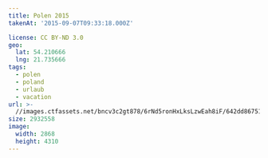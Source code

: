 ```yaml
---
title: Polen 2015
takenAt: '2015-09-07T09:33:18.000Z'

license: CC BY-ND 3.0
geo:
  lat: 54.210666
  lng: 21.735666
tags:
  - polen
  - poland
  - urlaub
  - vacation
url: >-
  //images.ctfassets.net/bncv3c2gt878/6rNd5ronHxLksLzwEah8iF/642dd86751519cf7aa7ee9024a1b87a0/polen-2015_25656944460_o
size: 2932558
image:
  width: 2868
  height: 4310
---
```

